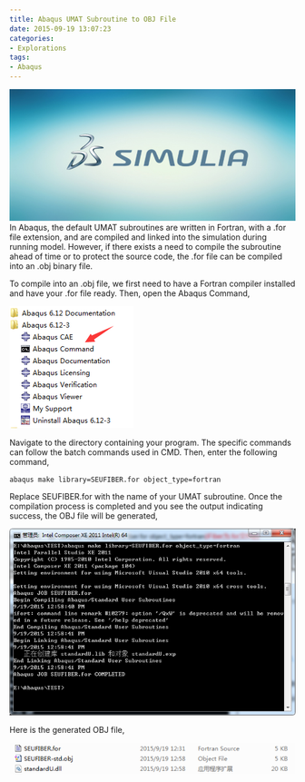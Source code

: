 ```yaml
---
title: Abaqus UMAT Subroutine to OBJ File
date: 2015-09-19 13:07:23
categories:
- Explorations
tags:
- Abaqus
---
```


![SIMULIA](/uploads/images/0000/SIMULIA.jpg)
In Abaqus, the default UMAT subroutines are written in Fortran, with a .for file extension, and are compiled and linked into the simulation during running model. However, if there exists a need to compile the subroutine ahead of time or to protect the source code, the .for file can be compiled into an .obj binary file.

<!-- more -->

To compile into an .obj file, we first need to have a Fortran compiler installed and have your .for file ready. Then, open the Abaqus Command,

![Command line](/uploads/images/2015/AbaqusUmatToObj1.png)

Navigate to the directory containing your program. The specific commands can follow the batch commands used in CMD. Then, enter the following command,

```
abaqus make library=SEUFIBER.for object_type=fortran
```

Replace SEUFIBER.for with the name of your UMAT subroutine. Once the compilation process is completed and you see the output indicating success, the OBJ file will be generated,

![Generate obj](/uploads/images/2015/AbaqusUmatToObj2.png)

Here is the generated OBJ file,

![Final obj file](/uploads/images/2015/AbaqusUmatToObj3.png)
